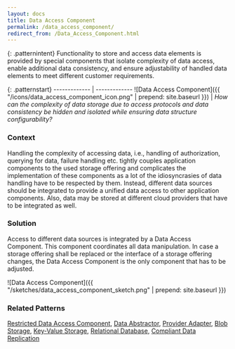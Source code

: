 ```yaml
---
layout: docs
title: Data Access Component
permalink: /data_access_component/
redirect_from: /Data_Access_Component.html
---
```


{: .patternintent}
Functionality to store and access data elements is provided by special components that isolate complexity of data access, enable additional data consistency, and ensure adjustability of handled data elements to meet different customer requirements.

{: .patternstart}
------------- | -------------
![Data Access Component]({{ "/icons/data_access_component_icon.png" | prepend: site.baseurl }})  | *How can the complexity of data storage due to access protocols and data consistency be hidden and isolated while ensuring data structure configurability?*

### Context
Handling the complexity of accessing data, i.e., handling of authorization, querying for data, failure handling etc. tightly couples application components to the used storage offering and complicates the implementation of these components as a lot of the idiosyncrasies of data handling have to be respected by them. Instead, different data sources should be integrated to provide a unified data access to other application components. Also, data may be stored at different cloud providers that have to be integrated as well.

### Solution
Access to different data sources is integrated by a Data Access Component. This component coordinates all data manipulation. In case a storage offering shall be replaced or the interface of a storage offering changes, the Data Access Component is the only component that has to be adjusted.
 
![Data Access Component]({{ "/sketches/data_access_component_sketch.png" | prepend: site.baseurl }})

### Related Patterns
[Restricted Data Access Component](/restricted_data_access_component/), [Data Abstractor](/data_abstractor/), [Provider Adapter](/provider_adapter/), [Blob Storage](/blob_storage/), [Key-Value Storage](/key_value_storage/), [Relational Database](/relational_database/), [Compliant Data Replication](/compliant_data_replication/)